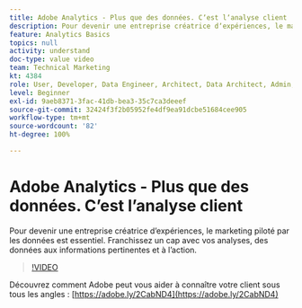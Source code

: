 ```yaml
---
title: Adobe Analytics - Plus que des données. Cʼest lʼanalyse client
description: Pour devenir une entreprise créatrice dʼexpériences, le marketing piloté par les données est essentiel. Franchissez un cap avec vos analyses, des données aux informations pertinentes et à lʼaction.
feature: Analytics Basics
topics: null
activity: understand
doc-type: value video
team: Technical Marketing
kt: 4384
role: User, Developer, Data Engineer, Architect, Data Architect, Admin, Leader
level: Beginner
exl-id: 9aeb8371-3fac-41db-bea3-35c7ca3deeef
source-git-commit: 32424f3f2b05952fe4df9ea91dcbe51684cee905
workflow-type: tm+mt
source-wordcount: '82'
ht-degree: 100%

---
```


# Adobe Analytics - Plus que des données. Cʼest lʼanalyse client

Pour devenir une entreprise créatrice dʼexpériences, le marketing piloté par les données est essentiel. Franchissez un cap avec vos analyses, des données aux informations pertinentes et à lʼaction.

>[!VIDEO](https://video.tv.adobe.com/v/31502/?quality=12)

Découvrez comment Adobe peut vous aider à connaître votre client sous tous les angles : [https://adobe.ly/2CabND4](https://adobe.ly/2CabND4)
